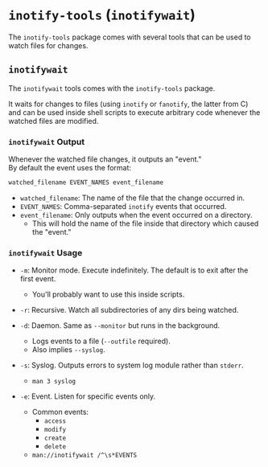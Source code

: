 # `inotify-tools` (`inotifywait`)

The `inotify-tools` package comes with several tools that can be used to watch files
for changes.  


## `inotifywait`

The `inotifywait` tools comes with the `inotify-tools` package.  

It waits for changes to files (using `inotify` or `fanotify`, the latter from C) and 
can be used inside shell scripts to execute arbitrary code whenever the watched files 
are modified.  


### `inotifywait` Output
Whenever the watched file changes, it outputs an "event."  
By default the event uses the format:
```bash
watched_filename EVENT_NAMES event_filename
```

- `watched_filename`: The name of the file that the change occurred in.  
- `EVENT_NAMES`: Comma-separated `inotify` events that occurred.  
- `event_filename`: Only outputs when the event occurred on a directory.
    - This will hold the name of the file inside that directory which caused the "event."  

### `inotifywait` Usage

- `-m`: Monitor mode. Execute indefinitely. The default is to exit after the first event.  
    - You'll probably want to use this inside scripts.  
- `-r`: Recursive. Watch all subdirectories of any dirs being watched.  

- `-d`: Daemon. Same as `--monitor` but runs in the background.  
    - Logs events to a file (`--outfile` required).  
    - Also implies `--syslog`.  

- `-s`: Syslog. Outputs errors to system log module rather than `stderr`.  
    - `man 3 syslog`

- `-e`: Event. Listen for specific events only.  
    - Common events:
        - `access`
        - `modify`
        - `create`
        - `delete`
    - `man://inotifywait /^\s*EVENTS`




